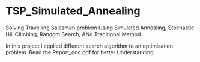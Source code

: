 # TSP_Simulated_Annealing
Solving Travelling Salesman problem Using Simulated Annealing, Stochastic Hill Climbing, Random Search, ANd Traditional Method.

In this project I applied different search algorithm to an optimisation problem.
Read the Report_doc.pdf for better Understanding.
